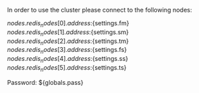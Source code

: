 In order to use the cluster please connect to the following nodes:

${nodes.redis_nodes[0].address}:${settings.fm}\
${nodes.redis_nodes[1].address}:${settings.sm}\
${nodes.redis_nodes[2].address}:${settings.tm}\
${nodes.redis_nodes[3].address}:${settings.fs}\
${nodes.redis_nodes[4].address}:${settings.ss}\
${nodes.redis_nodes[5].address}:${settings.ts}

Password: ${globals.pass}
